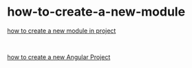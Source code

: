 # how-to-create-a-new-module

[how to create a new module in project](https://share.vidyard.com/watch/Fg9MGSZrG3EPupQNL4vwhH?)

<br>

[how to create a new Angular Project](https://share.vidyard.com/watch/ubz78JAhzpoT7fKH22C5Mc?)